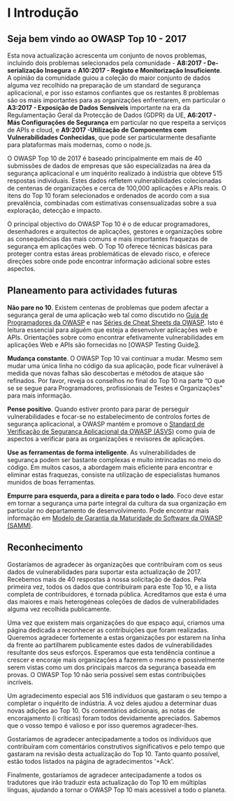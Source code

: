 # I Introdução
## Seja bem vindo ao OWASP Top 10 - 2017

Esta nova actualização acrescenta um conjunto de novos problemas, incluindo dois problemas selecionados pela comunidade - **A8:2017 - De-serialização Insegura** e **A10:2017 - Registo e Monitorização Insuficiente**. A opinião da comunidade guiou a coleção do maior conjunto de dados alguma vez recolhido na preparação de um standard de segurança aplicacional, e por isso estamos confiantes  que os restantes 8 problemas são os mais importantes para as organizações enfrentarem, em particular o **A3:2017 - Exposição de Dados Sensíveis** importante na era da Regulamentação Geral da Protecção de Dados (GDPR) da UE, **A6:2017 - Más Configurações de Segurança** em particular no que respeita a serviços de APIs e cloud, e **A9:2017 -Utilização de Componentes com Vulnerabilidades Conhecidas**, que pode ser particularmente desafiante para plataformas mais modernas, como o  node.js.

O OWASP Top 10 de 2017 é baseado principalmente em mais de 40 submissões de dados de empresas que são especializadas na área da segurança aplicacional e um inquérito realizado à indústria que obteve  515 respostas individuais. Estes dados refletem vulnerabilidades colecionadas de centenas de organizações e cerca de 100,000 aplicações e APIs reais. O itens do Top 10 foram selecionados e ordenados de acordo com a sua prevalência, combinadas com estimativas consensualizadas sobre a sua exploração, detecção e impacto.

O principal objectivo do OWASP Top 10 é o de educar programadores, desenhadores e arquitectos de aplicações, gestores e organizações sobre as consequências das mais comuns e mais importantes fraquezas de segurança em aplicações web. O Top 10 oferece técnicas básicas para proteger contra estas áreas problemáticas de elevado risco, e oferece direções sobre onde pode encontrar informação adicional sobre estes aspectos.

## Planeamento para actividades futuras

**Não pare no 10**. Existem centenas de problemas que podem afectar a segurança geral de uma aplicação web tal como discutido no [Guia de Programadores da OWASP][1] e nas [Séries de Cheat Sheets da OWASP][2]. Isto é leitura essencial para alguém que esteja a desenvolver aplicações web e APIs. Orientações sobre como encontrar efetivamente vulnerabilidades em aplicações Web e APIs são fornecidas no [OWASP Testing Guide[3].

**Mudança constante**. O OWASP Top 10 vai continuar a mudar. Mesmo sem mudar uma única linha no código da sua aplicação, pode ficar vulnerável à medida que novas falhas são descobertas e métodos de ataque são refinados. Por favor, reveja os conselhos no final do Top 10 na parte “O que se se segue para Programadores, profissionais de Testes e Organizações” para mais informação.

**Pense positivo**. Quando estiver pronto para parar de perseguir vulnerabilidades e focar-se  no estabelecimento de controlos fortes de segurança aplicacional, a OWASP mantém e promove o [Standard de Verificação de Segurança Aplicacional da OWASP (ASVS)][4] como guia de aspectos a verificar para as organizações e revisores de aplicações.

**Use as ferramentas de forma inteligente**. As vulnerabilidades de segurança podem ser bastante complexas e muito intrincadas no meio do código. Em muitos casos, a abordagem mais eficiente para encontrar e eliminar estas fraquezas, consiste na utilização de especialistas humanos munidos de boas ferramentas.

**Empurre para esquerda, para a direita e para todo o lado**. Foco deve estar em tornar a segurança uma parte integral da cultura da sua organização em particular no departamento de desenvolvimento. Pode encontrar mais informação em [Modelo de Garantia da Maturidade do Software da OWASP (SAMM)][5].

## Reconhecimento

Gostaríamos de agradecer às organizações que contribuíram com os seus dados de vulnerabilidades para suportar esta actualização de 2017. Recebemos mais de 40 respostas à nossa solicitação de dados. Pela primeira vez, todos os dados que contribuíram para este Top 10, e a lista completa de contribuidores, é tornada pública. Acreditamos que esta é uma das maiores e mais heterogéneas coleções de dados de vulnerabilidades alguma vez recolhida publicamente.

Uma vez que existem mais organizações do que espaço aqui, criamos uma página dedicada a reconhecer as contribuições que foram realizadas. Queremos agradecer fortemente a estas organizações por estarem na linha da frente ao partilharem publicamente estes dados de vulnerabilidades resultante dos seus esforços. Esperamos que esta tendência continue a crescer e encoraje mais organizações a fazerem o mesmo e possivelmente serem vistas como um dos principais marcos da segurança baseada em provas. O OWASP Top 10 não seria possível sem estas contribuições incríveis.

Um agradecimento especial aos 516 indivíduos que gastaram o seu tempo a completar o inquérito de indústria. A voz deles ajudou a determinar duas novas adições ao Top 10. Os comentários adicionais, as notas de encorajamento (i críticas) foram todos devidamente apreciados. Sabemos que o vosso tempo é valioso e por isso queremos agradecer-lhes.

Gostaríamos de agradecer antecipadamente a todos os indivíduos que contribuíram com comentários construtivos significativos e pelo tempo que gastaram na revisão desta actualização do Top 10. Tanto quanto possível, estão todos listados na página de agradecimentos '+Ack'.

Finalmente, gostaríamos de agradecer antecipadamente a todos os tradutores que irão traduzir esta actualização do Top 10 em múltiplas línguas, ajudando a tornar o OWASP Top 10 mais acessível a todo o planeta.

[1]:	https://www.owasp.org/index.php/OWASP_Guide_Project
[2]:	https://www.owasp.org/index.php/Category:Cheatsheets
[3]:	https://www.owasp.org/index.php/OWASP_Testing_Project
[4]:	https://www.owasp.org/index.php/ASVS
[5]:	https://www.owasp.org/index.php/OWASP_SAMM_Project
